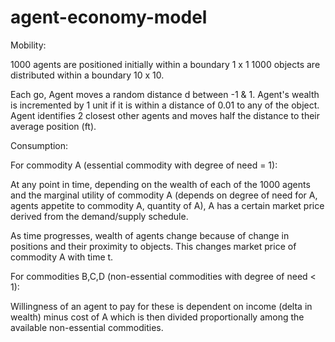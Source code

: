 # agent-economy-model

Mobility:

1000 agents are positioned initially within a boundary 1 x 1
1000 objects are distributed within a boundary 10 x 10.

Each go,
Agent moves a random distance d between -1 & 1.
Agent's wealth is incremented by 1 unit if it is within a distance of 0.01 to any of the object.
Agent identifies 2 closest other agents and moves half the distance to their average position (ft).


Consumption:

For commodity A (essential commodity with degree of need = 1):

At any point in time, depending on the wealth of each of the 1000 agents and the marginal utility of commodity A (depends on degree of need for A, agents appetite to commodity A, quantity of A), A has a certain market price derived from the demand/supply schedule.

As time progresses, wealth of agents change because of change in positions and their proximity to objects. This changes market price of commodity A with time t.





For commodities B,C,D (non-essential commodities with degree of need < 1):

Willingness of an agent to pay for these is dependent on income (delta in wealth) minus cost of A which is then divided proportionally among the available non-essential commodities.
